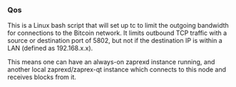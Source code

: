 ### Qos ###

This is a Linux bash script that will set up tc to limit the outgoing bandwidth for connections to the Bitcoin network. It limits outbound TCP traffic with a source or destination port of 5802, but not if the destination IP is within a LAN (defined as 192.168.x.x).

This means one can have an always-on zaprexd instance running, and another local zaprexd/zaprex-qt instance which connects to this node and receives blocks from it.
